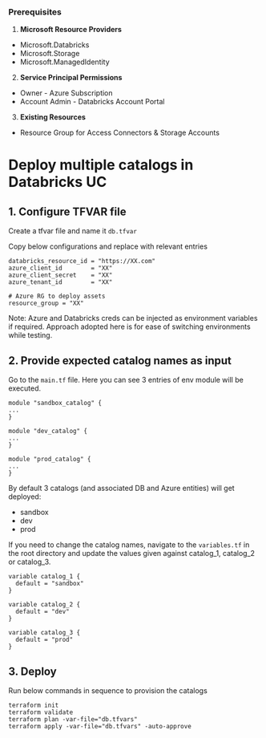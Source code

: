 ### Prerequisites

1. **Microsoft Resource Providers**
- Microsoft.Databricks
- Microsoft.Storage
- Microsoft.ManagedIdentity

2. **Service Principal Permissions**
- Owner - Azure Subscription
- Account Admin - Databricks Account Portal

3. **Existing Resources**
- Resource Group for Access Connectors & Storage Accounts

# Deploy multiple catalogs in Databricks UC

## 1. **Configure TFVAR file**

Create a tfvar file and name it `db.tfvar`

Copy below configurations and replace with relevant entries

```
databricks_resource_id = "https://XX.com"
azure_client_id        = "XX"
azure_client_secret    = "XX"
azure_tenant_id        = "XX"

# Azure RG to deploy assets
resource_group = "XX"

```

Note: Azure and Databricks creds can be injected as environment variables if required. Approach adopted here is for ease of switching environments while testing.

## 2. **Provide expected catalog names as input**

Go to the `main.tf` file. Here you can see 3 entries of env module will be executed.

```
module "sandbox_catalog" {
...
}

module "dev_catalog" {
...
}

module "prod_catalog" {
...    
}

```
By default 3 catalogs (and associated DB and Azure entities) will get deployed:
- sandbox
- dev
- prod

If you need to change the catalog names, navigate to the `variables.tf` in the root directory and update the values given against catalog_1, catalog_2 or catalog_3.

```
variable catalog_1 {
  default = "sandbox"
}

variable catalog_2 {
  default = "dev"
}

variable catalog_3 {
  default = "prod"
}
```

## 3. **Deploy**

Run below commands in sequence to provision the catalogs

```
terraform init
terraform validate
terraform plan -var-file="db.tfvars"
terraform apply -var-file="db.tfvars" -auto-approve
```